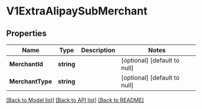 # V1ExtraAlipaySubMerchant

## Properties
Name | Type | Description | Notes
------------ | ------------- | ------------- | -------------
**MerchantId** | **string** |  | [optional] [default to null]
**MerchantType** | **string** |  | [optional] [default to null]

[[Back to Model list]](../README.md#documentation-for-models) [[Back to API list]](../README.md#documentation-for-api-endpoints) [[Back to README]](../README.md)


